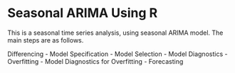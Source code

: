 # Seasonal ARIMA Using R 
This is a seasonal time series analysis, using seasonal ARIMA model. The main steps are as follows.
 
Differencing - Model Specification - Model Selection - Model Diagnostics - Overfitting - Model Diagnostics for Overfitting - Forecasting
